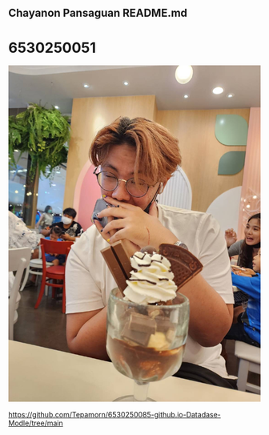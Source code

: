 ## Chayanon Pansaguan README.md
# 6530250051 

![Alt text](IMG_1580.jpeg)

https://github.com/Tepamorn/6530250085-github.io-Datadase-Modle/tree/main

